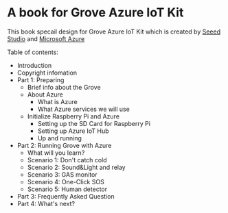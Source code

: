 # A book for Grove Azure IoT Kit

This book specail design for Grove Azure IoT Kit which is created by [Seeed Studio](http://seeed.cc) and [Microsoft Azure](http://azure.microsoft.com)

Table of contents:
- Introduction
- Copyright infomation
- Part 1: Preparing
    - Brief info about the Grove
    - About Azure
        - What is Azure
        - What Azure services we will use
    - Initialize Raspberry Pi and Azure
        - Setting up the SD Card for Raspberry Pi
        - Setting up Azure IoT Hub
        - Up and running
- Part 2: Running Grove with Azure
    - What will you learn?
    - Scenario 1: Don't catch cold
    - Scenario 2: Sound&Light and relay
    - Scenario 3: GAS monitor
    - Scenario 4: One-Click SOS
    - Scenario 5: Human detector
- Part 3: Frequently Asked Question
- Part 4: What's next?

